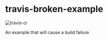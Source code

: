 # travis-broken-example

![travis-ci][logo]

[logo]: https://travis-ci.org/quannt/travis-broken-example.svg?branch=master "travis-ci"

An example that will cause a build failure
